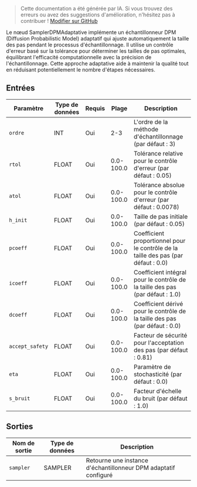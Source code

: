 > Cette documentation a été générée par IA. Si vous trouvez des erreurs ou avez des suggestions d'amélioration, n'hésitez pas à contribuer ! [Modifier sur GitHub](https://github.com/Comfy-Org/embedded-docs/blob/main/comfyui_embedded_docs/docs/SamplerDPMAdaptative/fr.md)

Le nœud SamplerDPMAdaptative implémente un échantillonneur DPM (Diffusion Probabilistic Model) adaptatif qui ajuste automatiquement la taille des pas pendant le processus d'échantillonnage. Il utilise un contrôle d'erreur basé sur la tolérance pour déterminer les tailles de pas optimales, équilibrant l'efficacité computationnelle avec la précision de l'échantillonnage. Cette approche adaptative aide à maintenir la qualité tout en réduisant potentiellement le nombre d'étapes nécessaires.

## Entrées

| Paramètre | Type de données | Requis | Plage | Description |
|-----------|-----------|----------|-------|-------------|
| `ordre` | INT | Oui | 2-3 | L'ordre de la méthode d'échantillonnage (par défaut : 3) |
| `rtol` | FLOAT | Oui | 0.0-100.0 | Tolérance relative pour le contrôle d'erreur (par défaut : 0.05) |
| `atol` | FLOAT | Oui | 0.0-100.0 | Tolérance absolue pour le contrôle d'erreur (par défaut : 0.0078) |
| `h_init` | FLOAT | Oui | 0.0-100.0 | Taille de pas initiale (par défaut : 0.05) |
| `pcoeff` | FLOAT | Oui | 0.0-100.0 | Coefficient proportionnel pour le contrôle de la taille des pas (par défaut : 0.0) |
| `icoeff` | FLOAT | Oui | 0.0-100.0 | Coefficient intégral pour le contrôle de la taille des pas (par défaut : 1.0) |
| `dcoeff` | FLOAT | Oui | 0.0-100.0 | Coefficient dérivé pour le contrôle de la taille des pas (par défaut : 0.0) |
| `accept_safety` | FLOAT | Oui | 0.0-100.0 | Facteur de sécurité pour l'acceptation des pas (par défaut : 0.81) |
| `eta` | FLOAT | Oui | 0.0-100.0 | Paramètre de stochasticité (par défaut : 0.0) |
| `s_bruit` | FLOAT | Oui | 0.0-100.0 | Facteur d'échelle du bruit (par défaut : 1.0) |

## Sorties

| Nom de sortie | Type de données | Description |
|-------------|-----------|-------------|
| `sampler` | SAMPLER | Retourne une instance d'échantillonneur DPM adaptatif configuré |
